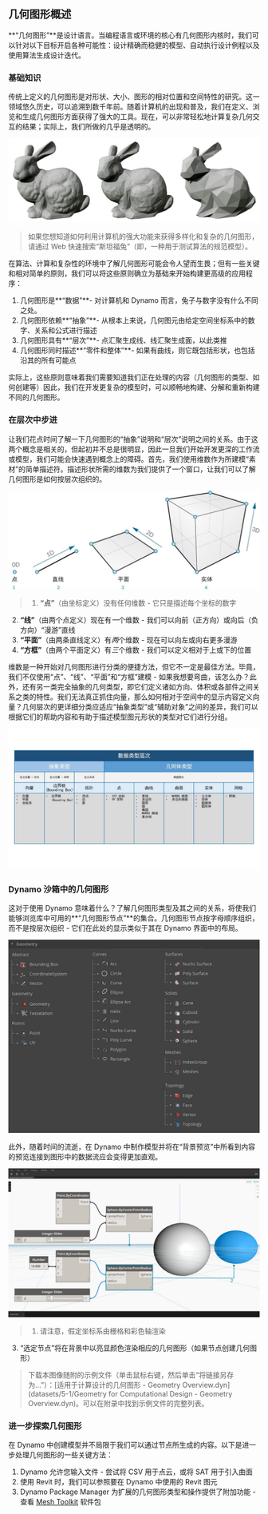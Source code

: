 ## 几何图形概述
**“几何图形”**是设计语言。当编程语言或环境的核心有几何图形内核时，我们可以针对以下目标开启各种可能性：设计精确而稳健的模型、自动执行设计例程以及使用算法生成设计迭代。

### 基础知识
传统上定义的几何图形是对形状、大小、图形的相对位置和空间特性的研究。这一领域悠久历史，可以追溯到数千年前。随着计算机的出现和普及，我们在定义、浏览和生成几何图形方面获得了强大的工具。现在，可以非常轻松地计算复杂几何交互的结果；实际上，我们所做的几乎是透明的。

![斯坦福兔](images/5-1/StanfordBunny.jpg)
> 如果您想知道如何利用计算机的强大功能来获得多样化和复杂的几何图形，请通过 Web 快速搜索“斯坦福兔”（即，一种用于测试算法的规范模型）。

在算法、计算和复杂性的环境中了解几何图形可能会令人望而生畏；但有一些关键和相对简单的原则，我们可以将这些原则确立为基础来开始构建更高级的应用程序：

1. 几何图形是**“数据”**- 对计算机和 Dynamo 而言，兔子与数字没有什么不同之处。
2. 几何图形依赖**“抽象”**- 从根本上来说，几何图元由给定空间坐标系中的数字、关系和公式进行描述
3. 几何图形具有**“层次”**- 点汇聚生成线、线汇聚生成面，以此类推
4. 几何图形同时描述**“零件和整体”**- 如果有曲线，则它既包括形状，也包括沿其的所有可能点

实际上，这些原则意味着我们需要知道我们正在处理的内容（几何图形的类型、如何创建等）因此，我们在开发更复杂的模型时，可以顺畅地构建、分解和重新构建不同的几何图形。

### 在层次中步进
让我们花点时间了解一下几何图形的“抽象”说明和“层次”说明之间的关系。由于这两个概念是相关的，但起初并不总是很明显，因此一旦我们开始开发更深的工作流或模型，我们可能会快速遇到概念上的障碍。首先，我们使用维数作为所建模“素材”的简单描述符。描述形状所需的维数为我们提供了一个窗口，让我们可以了解几何图形是如何按层次组织的。

![计算几何图形](images/5-1/GeometryDimensionality.jpg)
> 1. **“点”**（由坐标定义）没有任何维数 - 它只是描述每个坐标的数字
2. **“线”**（由两个点定义）现在有*一*个维数 - 我们可以向前（正方向）或向后（负方向）“漫游”直线
3. **“平面”**（由两条直线定义）有*两*个维数 - 现在可以向左或向右更多漫游
4. **“方框”**（由两个平面定义）有*三*个维数 - 我们可以定义相对于上或下的位置

维数是一种开始对几何图形进行分类的便捷方法，但它不一定是最佳方法。毕竟，我们不仅使用“点”、“线”、“平面”和“方框”建模 - 如果我想要弯曲，该怎么办？此外，还有另一类完全抽象的几何类型，即它们定义诸如方向、体积或各部件之间关系之类的特性。我们无法真正抓住向量，那么如何相对于空间中的显示内容定义向量？几何层次的更详细分类应适应“抽象类型”或“辅助对象”之间的差异，我们可以根据它们的帮助内容和有助于描述模型图元形状的类型对它们进行分组。

![几何图形层次](images/5-1/GeometryHierarchy.jpg)

### Dynamo 沙箱中的几何图形

这对于使用 Dynamo 意味着什么？了解几何图形类型及其之间的关系，将使我们能够浏览库中可用的**“几何图形节点”**的集合。几何图形节点按字母顺序组织，而不是按层次组织 - 它们在此处的显示类似于其在 Dynamo 界面中的布局。

![Dynamo 中的几何图形](images/5-1/GeometryOrganization2.jpg)

此外，随着时间的流逝，在 Dynamo 中制作模型并将在“背景预览”中所看到内容的预览连接到图形中的数据流应会变得更加直观。


![Dynamo 中的几何图形](images/5-1/GeometryInDynamo.jpg)
> 1. 请注意，假定坐标系由栅格和彩色轴渲染
3. “选定节点”将在背景中以亮显颜色渲染相应的几何图形（如果节点创建几何图形）

> 下载本图像随附的示例文件（单击鼠标右键，然后单击“将链接另存为...”）：[适用于计算设计的几何图形 - Geometry Overview.dyn](datasets/5-1/Geometry for Computational Design - Geometry Overview.dyn)。可以在附录中找到示例文件的完整列表。

### 进一步探索几何图形
在 Dynamo 中创建模型并不局限于我们可以通过节点所生成的内容。以下是进一步处理几何图形的一些关键方法：

1. Dynamo 允许您输入文件 - 尝试将 CSV 用于点云，或将 SAT 用于引入曲面
2. 使用 Revit 时，我们可以参照要在 Dynamo 中使用的 Revit 图元
3. Dynamo Package Manager 为扩展的几何图形类型和操作提供了附加功能 - 查看 [Mesh Toolkit](https://github.com/DynamoDS/Dynamo/wiki/Dynamo-Mesh-Toolkit) 软件包

